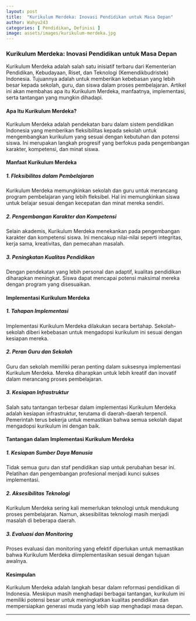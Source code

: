 ```yaml
---
layout: post
title:  "Kurikulum Merdeka: Inovasi Pendidikan untuk Masa Depan"
author: Wahyu243
categories: [ Pendidikan, Definisi ]
image: assets/images/kurikulum-merdeka.jpg
---
```


### **Kurikulum Merdeka: Inovasi Pendidikan untuk Masa Depan**

Kurikulum Merdeka adalah salah satu inisiatif terbaru dari Kementerian Pendidikan, Kebudayaan, Riset, dan Teknologi (Kemendikbudristek) Indonesia. Tujuannya adalah untuk memberikan kebebasan yang lebih besar kepada sekolah, guru, dan siswa dalam proses pembelajaran. Artikel ini akan membahas apa itu Kurikulum Merdeka, manfaatnya, implementasi, serta tantangan yang mungkin dihadapi.

#### **Apa Itu Kurikulum Merdeka?**

Kurikulum Merdeka adalah pendekatan baru dalam sistem pendidikan Indonesia yang memberikan fleksibilitas kepada sekolah untuk mengembangkan kurikulum yang sesuai dengan kebutuhan dan potensi siswa. Ini merupakan langkah progresif yang berfokus pada pengembangan karakter, kompetensi, dan minat siswa.

#### **Manfaat Kurikulum Merdeka**

##### **1. Fleksibilitas dalam Pembelajaran**

Kurikulum Merdeka memungkinkan sekolah dan guru untuk merancang program pembelajaran yang lebih fleksibel. Hal ini memungkinkan siswa untuk belajar sesuai dengan kecepatan dan minat mereka sendiri.

##### **2. Pengembangan Karakter dan Kompetensi**

Selain akademis, Kurikulum Merdeka menekankan pada pengembangan karakter dan kompetensi siswa. Ini mencakup nilai-nilai seperti integritas, kerja sama, kreativitas, dan pemecahan masalah.

##### **3. Peningkatan Kualitas Pendidikan**

Dengan pendekatan yang lebih personal dan adaptif, kualitas pendidikan diharapkan meningkat. Siswa dapat mencapai potensi maksimal mereka dengan program yang disesuaikan.

#### **Implementasi Kurikulum Merdeka**

##### **1. Tahapan Implementasi**

Implementasi Kurikulum Merdeka dilakukan secara bertahap. Sekolah-sekolah diberi kebebasan untuk mengadopsi kurikulum ini sesuai dengan kesiapan mereka.

##### **2. Peran Guru dan Sekolah**

Guru dan sekolah memiliki peran penting dalam suksesnya implementasi Kurikulum Merdeka. Mereka diharapkan untuk lebih kreatif dan inovatif dalam merancang proses pembelajaran.

##### **3. Kesiapan Infrastruktur**

Salah satu tantangan terbesar dalam implementasi Kurikulum Merdeka adalah kesiapan infrastruktur, terutama di daerah-daerah terpencil. Pemerintah terus bekerja untuk memastikan bahwa semua sekolah dapat mengadopsi kurikulum ini dengan baik.

#### **Tantangan dalam Implementasi Kurikulum Merdeka**

##### **1. Kesiapan Sumber Daya Manusia**

Tidak semua guru dan staf pendidikan siap untuk perubahan besar ini. Pelatihan dan pengembangan profesional menjadi kunci sukses implementasi.

##### **2. Aksesibilitas Teknologi**

Kurikulum Merdeka sering kali memerlukan teknologi untuk mendukung proses pembelajaran. Namun, aksesibilitas teknologi masih menjadi masalah di beberapa daerah.

##### **3. Evaluasi dan Monitoring**

Proses evaluasi dan monitoring yang efektif diperlukan untuk memastikan bahwa Kurikulum Merdeka diimplementasikan sesuai dengan tujuan awalnya.

#### **Kesimpulan**

Kurikulum Merdeka adalah langkah besar dalam reformasi pendidikan di Indonesia. Meskipun masih menghadapi berbagai tantangan, kurikulum ini memiliki potensi besar untuk meningkatkan kualitas pendidikan dan mempersiapkan generasi muda yang lebih siap menghadapi masa depan.

---


